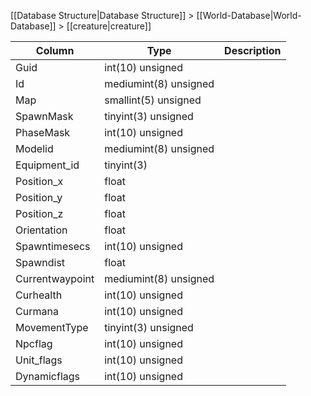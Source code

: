 [[Database Structure|Database Structure]] > [[World-Database|World-Database]] > [[creature|creature]]

Column | Type | Description
--- | --- | ---
Guid | int(10) unsigned | 
Id | mediumint(8) unsigned | 
Map | smallint(5) unsigned | 
SpawnMask | tinyint(3) unsigned | 
PhaseMask | int(10) unsigned | 
Modelid | mediumint(8) unsigned | 
Equipment_id | tinyint(3) | 
Position_x | float | 
Position_y | float | 
Position_z | float | 
Orientation | float | 
Spawntimesecs | int(10) unsigned | 
Spawndist | float | 
Currentwaypoint | mediumint(8) unsigned | 
Curhealth | int(10) unsigned | 
Curmana | int(10) unsigned | 
MovementType | tinyint(3) unsigned | 
Npcflag | int(10) unsigned | 
Unit_flags | int(10) unsigned | 
Dynamicflags | int(10) unsigned | 

